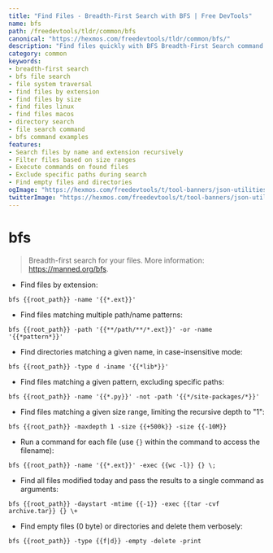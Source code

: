 ```yaml
---
title: "Find Files - Breadth-First Search with BFS | Free DevTools"
name: bfs
path: /freedevtools/tldr/common/bfs
canonical: "https://hexmos.com/freedevtools/tldr/common/bfs/"
description: "Find files quickly with BFS Breadth-First Search command. Efficiently locate files by name, extension, or size across directories. Free online tool, no registration required."
category: common
keywords:
- breadth-first search
- bfs file search
- file system traversal
- find files by extension
- find files by size
- find files linux
- find files macos
- directory search
- file search command
- bfs command examples
features:
- Search files by name and extension recursively
- Filter files based on size ranges
- Execute commands on found files
- Exclude specific paths during search
- Find empty files and directories
ogImage: "https://hexmos.com/freedevtools/t/tool-banners/json-utilities-banner.png"
twitterImage: "https://hexmos.com/freedevtools/t/tool-banners/json-utilities-banner.png"
---
```


# bfs

> Breadth-first search for your files.
> More information: <https://manned.org/bfs>.

- Find files by extension:

`bfs {{root_path}} -name '{{*.ext}}'`

- Find files matching multiple path/name patterns:

`bfs {{root_path}} -path '{{**/path/**/*.ext}}' -or -name '{{*pattern*}}'`

- Find directories matching a given name, in case-insensitive mode:

`bfs {{root_path}} -type d -iname '{{*lib*}}'`

- Find files matching a given pattern, excluding specific paths:

`bfs {{root_path}} -name '{{*.py}}' -not -path '{{*/site-packages/*}}'`

- Find files matching a given size range, limiting the recursive depth to "1":

`bfs {{root_path}} -maxdepth 1 -size {{+500k}} -size {{-10M}}`

- Run a command for each file (use `{}` within the command to access the filename):

`bfs {{root_path}} -name '{{*.ext}}' -exec {{wc -l}} {} \;`

- Find all files modified today and pass the results to a single command as arguments:

`bfs {{root_path}} -daystart -mtime {{-1}} -exec {{tar -cvf archive.tar}} {} \+`

- Find empty files (0 byte) or directories and delete them verbosely:

`bfs {{root_path}} -type {{f|d}} -empty -delete -print`
